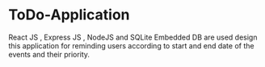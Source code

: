 # ToDo-Application
React JS , Express JS , NodeJS  and  SQLite Embedded DB are used design this application for reminding users according to  start and end date of the events and their priority.
